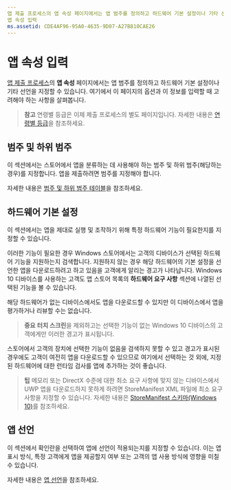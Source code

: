 ```yaml
---
앱 제출 프로세스의 앱 속성 페이지에서는 앱 범주를 정의하고 하드웨어 기본 설정이나 기타 선언을 지정할 수 있습니다.
앱 속성 입력
ms.assetid: CDE4AF96-95A0-4635-9D07-A27B810CAE26
---
```


# 앱 속성 입력

[앱 제출 프로세스](app-submissions.md)의 **앱 속성** 페이지에서는 앱 범주를 정의하고 하드웨어 기본 설정이나 기타 선언을 지정할 수 있습니다. 여기에서 이 페이지의 옵션과 이 정보를 입력할 때 고려해야 하는 사항을 살펴봅니다.

> **참고** 연령별 등급은 이제 제출 프로세스의 별도 페이지입니다. 자세한 내용은 [연령별 등급](age-ratings.md)을 참조하세요.

## 범주 및 하위 범주

이 섹션에서는 스토어에서 앱을 분류하는 데 사용해야 하는 범주 및 하위 범주(해당하는 경우)를 지정합니다. 앱을 제출하려면 범주를 지정해야 합니다.

자세한 내용은 [범주 및 하위 범주 테이블](category-and-subcategory-table.md)을 참조하세요.

## 하드웨어 기본 설정


이 섹션에서는 앱을 제대로 실행 및 조작하기 위해 특정 하드웨어 기능이 필요한지를 지정할 수 있습니다.

이러한 기능이 필요한 경우 Windows 스토어에서는 고객의 디바이스가 선택된 하드웨어 기능을 지원하는지 검색합니다. 지원하지 않는 경우 해당 하드웨어의 기본 설정을 선언한 앱을 다운로드하려고 하고 있음을 고객에게 알리는 경고가 나타납니다. Windows 10 디바이스를 사용하는 고객도 앱 스토어 목록의 **하드웨어 요구 사항** 섹션에 나열된 선택된 기능을 볼 수 있습니다.

해당 하드웨어가 없는 디바이스에서도 앱을 다운로드할 수 있지만 이 디바이스에서 앱을 평가하거나 리뷰할 수는 없습니다.

> **중요** **터치 스크린**을 제외하고는 선택한 기능이 없는 Windows 10 디바이스의 고객에게만 이러한 경고가 표시됩니다.

스토어에서 고객의 장치에 선택한 기능이 없음을 검색하지 못할 수 있고 경고가 표시된 경우에도 고객이 여전히 앱을 다운로드할 수 있으므로 여기에서 선택하는 것 외에, 지정된 하드웨어에 대한 런타임 검사를 앱에 추가하는 것이 좋습니다.

> **팁** 메모리 또는 DirectX 수준에 대한 최소 요구 사항에 맞지 않는 디바이스에서 UWP 앱을 다운로드하지 못하게 하려면 StoreManifest XML 파일에 최소 요구 사항을 지정할 수 있습니다. 자세한 내용은 [StoreManifest 스키마(Windows 10)](https://msdn.microsoft.com/library/windows/apps/mt617335)를 참조하세요.

## 앱 선언


이 섹션에서 확인란을 선택하여 앱에 선언이 적용되는지를 지정할 수 있습니다. 이는 앱 표시 방식, 특정 고객에게 앱을 제공할지 여부 또는 고객의 앱 사용 방식에 영향을 미칠 수 있습니다.

자세한 내용은 [앱 선언](app-declarations.md)을 참조하세요.


<!--HONumber=Mar16_HO1-->


